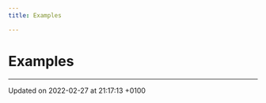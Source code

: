 ```yaml
---
title: Examples

---
```


# Examples







-------------------------------

Updated on 2022-02-27 at 21:17:13 +0100
